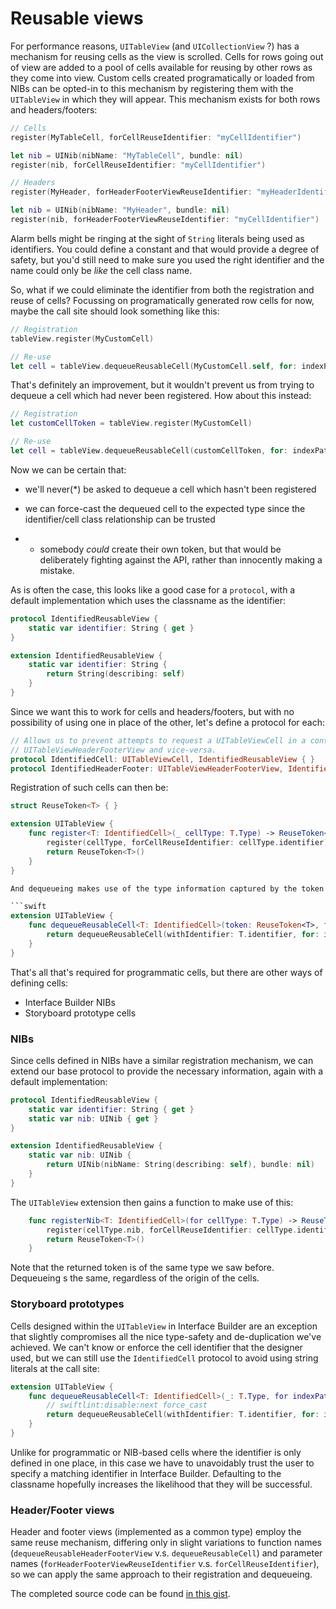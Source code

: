 # Reusable views

For performance reasons, `UITableView` (and `UICollectionView` ?) has a mechanism for reusing cells as the view is scrolled. Cells for rows going out of view are added to a pool of cells available for reusing by other rows as they come into view. Custom cells created programatically or loaded from NIBs can be opted-in to this mechanism by registering them with the `UITableView` in which they will appear. This mechanism exists for both rows and headers/footers:

```swift
// Cells
register(MyTableCell, forCellReuseIdentifier: "myCellIdentifier")

let nib = UINib(nibName: "MyTableCell", bundle: nil)
register(nib, forCellReuseIdentifier: "myCellIdentifier")

// Headers
register(MyHeader, forHeaderFooterViewReuseIdentifier: "myHeaderIdentifier")

let nib = UINib(nibName: "MyHeader", bundle: nil)
register(nib, forHeaderFooterViewReuseIdentifier: "myCellIdentifier")
```

Alarm bells might be ringing at the sight of `String` literals being used as identifiers. You could define a constant and that would provide a degree of safety, but you'd still need to make sure you used the right identifier and the name could only be _like_ the cell class name.

So, what if we could eliminate the identifier from both the registration and reuse of cells? Focussing on programatically generated row cells for now, maybe the call site should look something like this:

```swift
// Registration
tableView.register(MyCustomCell)

// Re-use
let cell = tableView.dequeueReusableCell(MyCustomCell.self, for: indexPath)
```

That's definitely an improvement, but it wouldn't prevent us from trying to dequeue a cell which had never been registered. How about this instead:

```swift
// Registration
let customCellToken = tableView.register(MyCustomCell)

// Re-use
let cell = tableView.dequeueReusableCell(customCellToken, for: indexPath)
```

Now we can be certain that:

  * we'll never(*) be asked to dequeue a cell which hasn't been registered
  * we can force-cast the dequeued cell to the expected type since the identifier/cell class relationship can be trusted

* - somebody *could* create their own token, but that would be deliberately fighting against the API, rather than innocently making a mistake.

As is often the case, this looks like a good case for a `protocol`, with a default implementation which uses the classname as the identifier:

```swift
protocol IdentifiedReusableView {
    static var identifier: String { get }
}

extension IdentifiedReusableView {
    static var identifier: String {
        return String(describing: self)
    }
}
```

Since we want this to work for cells and headers/footers, but with no possibility of using one in place of the other, let's define a protocol for each:

```swift
// Allows us to prevent attempts to request a UITableViewCell in a context expecting a
// UITableViewHeaderFooterView and vice-versa.
protocol IdentifiedCell: UITableViewCell, IdentifiedReusableView { }
protocol IdentifiedHeaderFooter: UITableViewHeaderFooterView, IdentifiedReusableView { }
```

Registration of such cells can then be:

```swift
struct ReuseToken<T> { }

extension UITableView {
    func register<T: IdentifiedCell>(_ cellType: T.Type) -> ReuseToken<T> {
        register(cellType, forCellReuseIdentifier: cellType.identifier)
        return ReuseToken<T>()
    }
}

And dequeueing makes use of the type information captured by the token:

```swift
extension UITableView {
    func dequeueReusableCell<T: IdentifiedCell>(token: ReuseToken<T>, for indexPath: IndexPath) -> T {
        return dequeueReusableCell(withIdentifier: T.identifier, for: indexPath) as! T
    }
}
```

That's all that's required for programmatic cells, but there are other ways of defining cells:

  * Interface Builder NIBs
  * Storyboard prototype cells
  
### NIBs

Since cells defined in NIBs have a similar registration mechanism, we can extend our base protocol to provide the necessary information, again with a default implementation:

```swift
protocol IdentifiedReusableView {
    static var identifier: String { get }
    static var nib: UINib { get }
}

extension IdentifiedReusableView {
    static var nib: UINib {
        return UINib(nibName: String(describing: self), bundle: nil)
    }
}
```

The `UITableView` extension then gains a function to make use of this:

```swift
    func registerNib<T: IdentifiedCell>(for cellType: T.Type) -> ReuseToken<T> {
        register(cellType.nib, forCellReuseIdentifier: cellType.identifier)
        return ReuseToken<T>()
    }
```

Note that the returned token is of the same type we saw before. Dequeueing s the same, regardless of the origin of the cells.

### Storyboard prototypes

Cells designed within the `UITableView` in Interface Builder are an exception that slightly compromises all the nice type-safety and de-duplication we've achieved. We can't know or enforce the cell identifier that the designer used, but we can still use the `IdentifiedCell` protocol to avoid using string literals at the call site:

```swift
extension UITableView {
    func dequeueReusableCell<T: IdentifiedCell>(_: T.Type, for indexPath: IndexPath) -> T {
        // swiftlint:disable:next force_cast
        return dequeueReusableCell(withIdentifier: T.identifier, for: indexPath) as! T
    }
}
```

Unlike for programmatic or NIB-based cells where the identifier is only defined in one place, in this case we have to unavoidably trust the user to specify a matching identifier in Interface Builder. Defaulting to the classname hopefully increases the likelihood that they will be successful.

### Header/Footer views

Header and footer views (implemented as a common type) employ the same reuse mechanism, differing only in slight variations to function names (`dequeueReusableHeaderFooterView` v.s. `dequeueReusableCell`) and parameter names (`forHeaderFooterViewReuseIdentifier` v.s. `forCellReuseIdentifier`), so we can apply the same approach to their registration and dequeueing.

The completed source code can be found [in this gist][1].

[1]: https://gist.github.com/azureblue75/89eb0a1bc6df5d1db9f2fd8416baa27f
